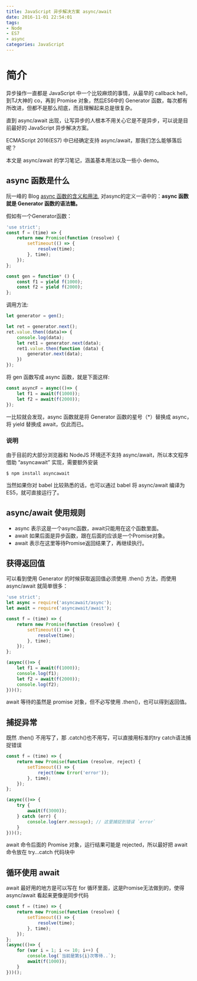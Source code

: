 ```yaml
---
title: JavaScript 异步解决方案 async/await
date: 2016-11-01 22:54:01
tags: 
- Node
- ES7
- async
categories: JavaScript
---
```


# 简介

异步操作一直都是 JavaScript 中一个比较麻烦的事情，从最早的 callback hell，到TJ大神的 co，再到 Promise 对象，然后ES6中的 Generator 函数，每次都有所改进，但都不是那么彻底，而且理解起来总是很复杂。 

直到 async/await 出现，让写异步的人根本不用关心它是不是异步，可以说是目前最好的 JavaScript 异步解决方案。
<!-- more -->
ECMAScript 2016(ES7) 中已经确定支持 async/await，那我们怎么能够落后呢？

本文是 async/await 的学习笔记，涵盖基本用法以及一些小 demo。

## async 函数是什么

阮一峰的 Blog [async 函数的含义和用法](http://www.ruanyifeng.com/blog/2015/05/async.html), 对async的定义一语中的：**async 函数就是 Generator 函数的语法糖。**

假如有一个Generator函数：

```javascript
'use strict';
const f = (time) => {
    return new Promise(function (resolve) {
        setTimeout(() => {
            resolve(time);
        }, time);
    });
};

const gen = function* () {
    const f1 = yield f(1000);
    const f2 = yield f(2000);
};

```

调用方法:

```javascript
let generator = gen();

let ret = generator.next();
ret.value.then((data)=> {
    console.log(data);
    let ret1 = generator.next(data);
    ret1.value.then(function (data) {
        generator.next(data);
    })
});
```

将 gen 函数写成 async 函数，就是下面这样:

```javascript
const asyncF = async(()=> {
    let f1 = await(f(1000));
    let f2 = await(f(2000));
});
```

一比较就会发现，async 函数就是将 Generator 函数的星号（*）替换成 async，将 yield 替换成 await，仅此而已。

### 说明

由于目前的大部分浏览器和 NodeJS 环境还不支持 async/await，所以本文程序借助 “asyncawait” 实现，需要额外安装

```shell
$ npm install asyncawait
```

当然如果你对 babel 比较熟悉的话，也可以通过 babel 将 async/await 编译为 ES5，就可直接运行了。

##  async/await 使用规则

- async 表示这是一个async函数，await只能用在这个函数里面。
- await 如果后面是异步函数，跟在后面的应该是一个Promise对象。
- await 表示在这里等待Promise返回结果了，再继续执行。

## 获得返回值

可以看到使用 Generator 的时候获取返回值必须使用 .then() 方法，而使用 async/await 就简单很多：

```javascript
'use strict';
let async = require('asyncawait/async');
let await = require('asyncawait/await');

const f = (time) => {
    return new Promise(function (resolve) {
        setTimeout(() => {
            resolve(time);
        }, time);
    });
};

(async(()=> {
    let f1 = await(f(1000));
    console.log(f1);
    let f2 = await(f(2000));
    console.log(f2);
}))();

```

await 等待的虽然是 promise 对象，但不必写使用 .then()，也可以得到返回值。

## 捕捉异常

既然 .then() 不用写了，那 .catch()也不用写，可以直接用标准的try 
catch语法捕捉错误

```javascript
const f = (time) => {
    return new Promise(function (resolve, reject) {
        setTimeout(() => {
            reject(new Error('error'));
        }, time);
    });
};

(async(()=> {
    try {
        await(f(3000));
    } catch (err) {
        console.log(err.message); // 这里捕捉到错误 `error`
    }
}))();
```

await 命令后面的 Promise 对象，运行结果可能是 rejected，所以最好把 await 命令放在 try...catch 代码块中

## 循环使用 await

await 最好用的地方是可以写在 for 循环里面，这是Promise无法做到的，使得 async/await 看起来更像是同步代码

```javascript
const f = (time) => {
    return new Promise(function (resolve) {
        setTimeout(() => {
            resolve(time);
        }, time);
    });
};
(async(()=> {
    for (var i = 1; i <= 10; i++) {
        console.log(`当前是第${i}次等待..`);
        await(f(1000));
    }
}))();
```

